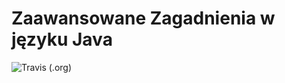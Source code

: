# Zaawansowane Zagadnienia w języku Java
![Travis (.org)](https://img.shields.io/travis/przemek-web/ZZPJ)
